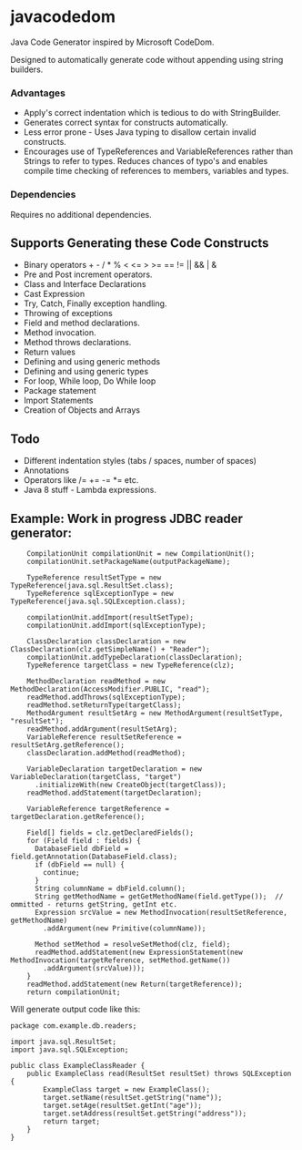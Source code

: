 # javacodedom
Java Code Generator inspired by Microsoft CodeDom.

Designed to automatically generate code without appending using string builders.  

### Advantages 
* Apply's correct indentation which is tedious to do with StringBuilder. 
* Generates correct syntax for constructs automatically.
* Less error prone - Uses Java typing to disallow certain invalid constructs. 
* Encourages use of TypeReferences and VariableReferences rather than Strings to refer to types. Reduces chances of typo's and enables compile time checking of references to members, variables and types. 

### Dependencies

Requires no additional dependencies. 

## Supports Generating these Code Constructs
* Binary operators + - / * % < <= > >= == != || && | &
* Pre and Post increment operators.
* Class and Interface Declarations
* Cast Expression
* Try, Catch, Finally exception handling.
* Throwing of exceptions
* Field and method declarations.
* Method invocation.
* Method throws declarations.
* Return values
* Defining and using generic methods
* Defining and using generic types
* For loop, While loop, Do While loop
* Package statement
* Import Statements
* Creation of Objects and Arrays

## Todo
* Different indentation styles (tabs / spaces, number of spaces)
* Annotations
* Operators like /= += -= \*= etc.
* Java 8 stuff - Lambda expressions. 

## Example: Work in progress JDBC reader generator:

```
    CompilationUnit compilationUnit = new CompilationUnit();
    compilationUnit.setPackageName(outputPackageName);
    
    TypeReference resultSetType = new TypeReference(java.sql.ResultSet.class);
    TypeReference sqlExceptionType = new TypeReference(java.sql.SQLException.class);
    
    compilationUnit.addImport(resultSetType);
    compilationUnit.addImport(sqlExceptionType);
    
    ClassDeclaration classDeclaration = new ClassDeclaration(clz.getSimpleName() + "Reader");
    compilationUnit.addTypeDeclaration(classDeclaration);
    TypeReference targetClass = new TypeReference(clz);

    MethodDeclaration readMethod = new MethodDeclaration(AccessModifier.PUBLIC, "read");
    readMethod.addThrows(sqlExceptionType);
    readMethod.setReturnType(targetClass);
    MethodArgument resultSetArg = new MethodArgument(resultSetType, "resultSet");
    readMethod.addArgument(resultSetArg);
    VariableReference resultSetReference = resultSetArg.getReference();
    classDeclaration.addMethod(readMethod);

    VariableDeclaration targetDeclaration = new VariableDeclaration(targetClass, "target")
      .initializeWith(new CreateObject(targetClass));
    readMethod.addStatement(targetDeclaration);

    VariableReference targetReference = targetDeclaration.getReference();

    Field[] fields = clz.getDeclaredFields();
    for (Field field : fields) {
      DatabaseField dbField = field.getAnnotation(DatabaseField.class);
      if (dbField == null) {
        continue;
      }
      String columnName = dbField.column();
      String getMethodName = getGetMethodName(field.getType());  // ommitted - returns getString, getInt etc.
      Expression srcValue = new MethodInvocation(resultSetReference, getMethodName)
        .addArgument(new Primitive(columnName));

      Method setMethod = resolveSetMethod(clz, field);
      readMethod.addStatement(new ExpressionStatement(new MethodInvocation(targetReference, setMethod.getName())
        .addArgument(srcValue)));
    }
    readMethod.addStatement(new Return(targetReference));
    return compilationUnit;
```

Will generate output code like this:

```
package com.example.db.readers;

import java.sql.ResultSet;
import java.sql.SQLException;

public class ExampleClassReader {
    public ExampleClass read(ResultSet resultSet) throws SQLException {
        ExampleClass target = new ExampleClass();
        target.setName(resultSet.getString("name"));
        target.setAge(resultSet.getInt("age"));
        target.setAddress(resultSet.getString("address"));
        return target;
    }
}
```
